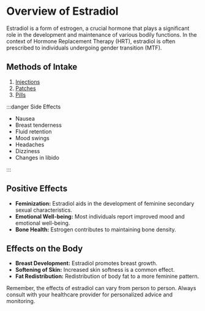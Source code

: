 # Overview of Estradiol

Estradiol is a form of estrogen, a crucial hormone that plays a significant role in the development and maintenance of various bodily functions. In the context of Hormone Replacement Therapy (HRT), estradiol is often prescribed to individuals undergoing gender transition (MTF).

## Methods of Intake

1. [Injections](/guide/estradiol/injections/)
2. [Patches](/guide/estradiol/patches/)
3. [Pills](/guide/estradiol/pills/)

:::danger Side Effects

- Nausea
- Breast tenderness
- Fluid retention
- Mood swings
- Headaches
- Dizziness
- Changes in libido

:::

## Positive Effects

- **Feminization:** Estradiol aids in the development of feminine secondary sexual characteristics.
- **Emotional Well-being:** Most individuals report improved mood and emotional well-being.
- **Bone Health:** Estrogen contributes to maintaining bone density.

## Effects on the Body

- **Breast Development:** Estradiol promotes breast growth.
- **Softening of Skin:** Increased skin softness is a common effect.
- **Fat Redistribution:** Redistribution of body fat to a more feminine pattern.

Remember, the effects of estradiol can vary from person to person. Always consult with your healthcare provider for personalized advice and monitoring.
